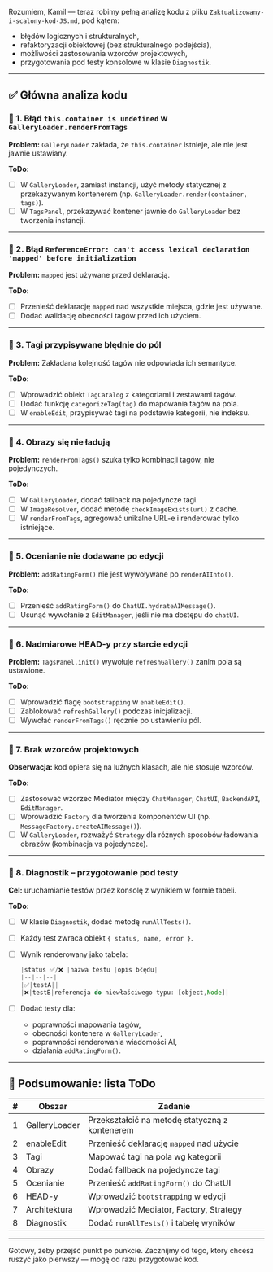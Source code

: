 Rozumiem, Kamil — teraz robimy pełną analizę kodu z pliku `Zaktualizowany-i-scalony-kod-JS.md`, pod kątem:

- błędów logicznych i strukturalnych,
- refaktoryzacji obiektowej (bez strukturalnego podejścia),
- możliwości zastosowania wzorców projektowych,
- przygotowania pod testy konsolowe w klasie `Diagnostik`.

---

## ✅ Główna analiza kodu

### 🔧 1. Błąd `this.container is undefined` w `GalleryLoader.renderFromTags`

**Problem:** `GalleryLoader` zakłada, że `this.container` istnieje, ale nie jest jawnie ustawiany.

**ToDo:**
- [ ] W `GalleryLoader`, zamiast instancji, użyć metody statycznej z przekazywanym kontenerem (np. `GalleryLoader.render(container, tags)`).
- [ ] W `TagsPanel`, przekazywać kontener jawnie do `GalleryLoader` bez tworzenia instancji.

---

### 🔧 2. Błąd `ReferenceError: can't access lexical declaration 'mapped' before initialization`

**Problem:** `mapped` jest używane przed deklaracją.

**ToDo:**
- [ ] Przenieść deklarację `mapped` nad wszystkie miejsca, gdzie jest używane.
- [ ] Dodać walidację obecności tagów przed ich użyciem.

---

### 🔧 3. Tagi przypisywane błędnie do pól

**Problem:** Zakładana kolejność tagów nie odpowiada ich semantyce.

**ToDo:**
- [ ] Wprowadzić obiekt `TagCatalog` z kategoriami i zestawami tagów.
- [ ] Dodać funkcję `categorizeTag(tag)` do mapowania tagów na pola.
- [ ] W `enableEdit`, przypisywać tagi na podstawie kategorii, nie indeksu.

---

### 🔧 4. Obrazy się nie ładują

**Problem:** `renderFromTags()` szuka tylko kombinacji tagów, nie pojedynczych.

**ToDo:**
- [ ] W `GalleryLoader`, dodać fallback na pojedyncze tagi.
- [ ] W `ImageResolver`, dodać metodę `checkImageExists(url)` z cache.
- [ ] W `renderFromTags`, agregować unikalne URL-e i renderować tylko istniejące.

---

### 🔧 5. Ocenianie nie dodawane po edycji

**Problem:** `addRatingForm()` nie jest wywoływane po `renderAIInto()`.

**ToDo:**
- [ ] Przenieść `addRatingForm()` do `ChatUI.hydrateAIMessage()`.
- [ ] Usunąć wywołanie z `EditManager`, jeśli nie ma dostępu do `chatUI`.

---

### 🔧 6. Nadmiarowe HEAD-y przy starcie edycji

**Problem:** `TagsPanel.init()` wywołuje `refreshGallery()` zanim pola są ustawione.

**ToDo:**
- [ ] Wprowadzić flagę `bootstrapping` w `enableEdit()`.
- [ ] Zablokować `refreshGallery()` podczas inicjalizacji.
- [ ] Wywołać `renderFromTags()` ręcznie po ustawieniu pól.

---

### 🔧 7. Brak wzorców projektowych

**Obserwacja:** kod opiera się na luźnych klasach, ale nie stosuje wzorców.

**ToDo:**
- [ ] Zastosować wzorzec Mediator między `ChatManager`, `ChatUI`, `BackendAPI`, `EditManager`.
- [ ] Wprowadzić `Factory` dla tworzenia komponentów UI (np. `MessageFactory.createAIMessage()`).
- [ ] W `GalleryLoader`, rozważyć `Strategy` dla różnych sposobów ładowania obrazów (kombinacja vs pojedyncze).

---

### 🔧 8. Diagnostik – przygotowanie pod testy

**Cel:** uruchamianie testów przez konsolę z wynikiem w formie tabeli.

**ToDo:**
- [ ] W klasie `Diagnostik`, dodać metodę `runAllTests()`.
- [ ] Każdy test zwraca obiekt `{ status, name, error }`.
- [ ] Wynik renderowany jako tabela:
  ```js
  |status ✅/❌ |nazwa testu |opis błędu|
  |--|--|--|
  |✅|testA||
  |❌|testB|referencja do niewłaściwego typu: [object,Node]|
  ```

- [ ] Dodać testy dla:
  - poprawności mapowania tagów,
  - obecności kontenera w `GalleryLoader`,
  - poprawności renderowania wiadomości AI,
  - działania `addRatingForm()`.

---

## 🧾 Podsumowanie: lista ToDo

| # | Obszar | Zadanie |
|--|--------|--------|
| 1 | GalleryLoader | Przekształcić na metodę statyczną z kontenerem |
| 2 | enableEdit | Przenieść deklarację `mapped` nad użycie |
| 3 | Tagi | Mapować tagi na pola wg kategorii |
| 4 | Obrazy | Dodać fallback na pojedyncze tagi |
| 5 | Ocenianie | Przenieść `addRatingForm()` do ChatUI |
| 6 | HEAD-y | Wprowadzić `bootstrapping` w edycji |
| 7 | Architektura | Wprowadzić Mediator, Factory, Strategy |
| 8 | Diagnostik | Dodać `runAllTests()` i tabelę wyników |

---

Gotowy, żeby przejść punkt po punkcie. Zacznijmy od tego, który chcesz ruszyć jako pierwszy — mogę od razu przygotować kod.